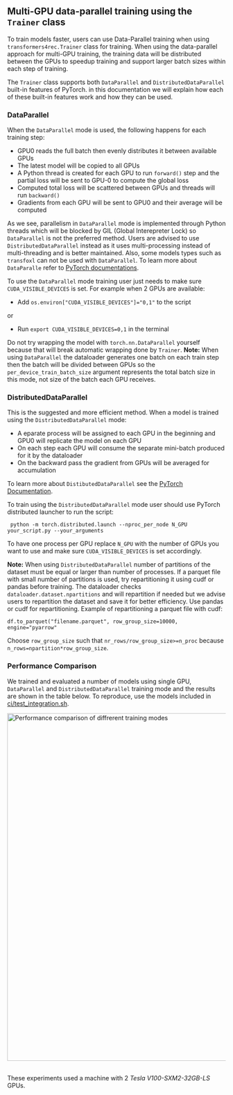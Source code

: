 ## Multi-GPU data-parallel training using the `Trainer` class

To train models faster, users can use Data-Parallel training when using `transformers4rec.Trainer` class for training. When using the data-parallel approach for multi-GPU training, the training data will be distributed between the GPUs to speedup training and support larger batch sizes within each step of training.

The `Trainer` class supports both `DataParallel` and `DistributedDataParallel` built-in features of PyTorch. in this documentation we will explain how each of these built-in features work and how they can be used.

### DataParallel
When the `DataParallel` mode is used, the following happens for each training step:
- GPU0 reads the full batch then evenly distributes it between available GPUs
- The latest model will be copied to all GPUs
- A Python thread is created for each GPU to run `forward()` step and the partial loss will be sent to GPU-0 to compute the global loss
- Computed total loss will be scattered between GPUs and threads will run `backward()`
- Gradients from each GPU will be sent to GPU0 and their average will be computed

As we see, parallelism in `DataParallel` mode is implemented through Python threads which will be blocked by GIL (Global Interepreter Lock) so `DataParallel` is not the preferred method. Users are advised to use `DistributedDataParallel` instead as it uses multi-processing instead of multi-threading and is better maintained. Also, some models types such as `transfoxl` can not be used with `DataParallel`. To learn more about `DataParalle` refer to [PyTorch documentations](https://pytorch.org/docs/master/generated/torch.nn.DataParallel.html).

To use the `DataParallel` mode training user just needs to make sure `CUDA_VISIBLE_DEVICES` is set. For example when 2 GPUs are available:
- Add ```os.environ["CUDA_VISIBLE_DEVICES"]="0,1"``` to the script 

or

-  Run ```export CUDA_VISIBLE_DEVICES=0,1``` in the terminal

Do not try wrapping the model with ```torch.nn.DataParallel``` yourself because that will break automatic wrapping done by `Trainer`.
<b>Note:</b> When using `DataParallel` the dataloader generates one batch on each train step then the batch will be divided between GPUs so the `per_device_train_batch_size` argument represents the total batch size in this mode, not size of the batch each GPU receives.

### DistributedDataParallel

This is the suggested and more efficient method. When a model is trained using the `DistributedDataParallel` mode:
- A eparate process will be assigned to each GPU in the beginning and GPU0 will replicate the model on each GPU
- On each step each GPU will consume the separate mini-batch produced for it by the dataloader
- On the backward pass the gradient from GPUs will be averaged for accumulation

To learn more about `DistibutedDataParallel` see the [PyTorch Documentation](https://pytorch.org/docs/master/generated/torch.nn.parallel.DistributedDataParallel.html#torch.nn.parallel.DistributedDataParallel).

To train using the `DistributedDataParallel` mode user should use PyTorch distributed launcher to run the script:

``` python -m torch.distributed.launch --nproc_per_node N_GPU your_script.py --your_arguments```

To have one process per GPU replace `N_GPU` with the number of GPUs you want to use and make sure `CUDA_VISIBLE_DEVICES` is set accordingly.

<b>Note:</b> When using `DistributedDataParallel` number of partitions of the dataset must be equal or larger than number of processes. If a parquet file with small number of partitions is used, try repartitioning it using cudf or pandas before training. The dataloader checks `dataloader.dataset.npartitions` and will repartition if needed but we advise users to repartition the dataset and save it for better efficiency. Use pandas or cudf for repartitioning. Example of repartitioning a parquet file with cudf:

```df.to_parquet("filename.parquet", row_group_size=10000, engine="pyarrow"```

Choose `row_group_size` such that `nr_rows/row_group_size>=n_proc` because `n_rows=npartition*row_group_size`.

### Performance Comparison

We trained and evaluated a number of models using single GPU, `DataParallel` and `DistributedDataParallel` training mode and the results are shown in the table below. To reproduce, use the models included in [ci/test_integration.sh](https://github.com/NVIDIA-Merlin/Transformers4Rec/blob/main/ci/test_integration.sh).

<img src="_images/DP_DDP_perf.png" alt="Performance comparison of diffrerent training modes" style="width:800px;display:block;margin-left:auto;margin-right:auto;"/><br>

These experiments used a machine with 2 <i>Tesla V100-SXM2-32GB-LS</i> GPUs.